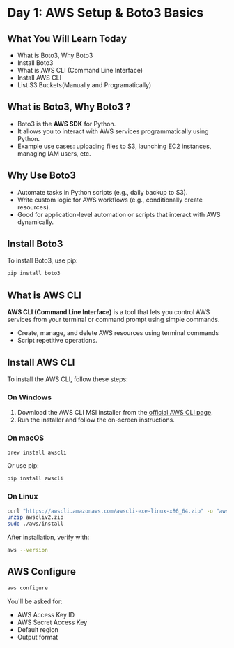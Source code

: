 # Day 1: AWS Setup & Boto3 Basics

## What You Will Learn Today
- What is Boto3, Why Boto3
- Install Boto3
- What is AWS CLI (Command Line Interface)
- Install AWS CLI
- List S3 Buckets(Manually and Programatically)

## What is Boto3, Why Boto3 ?

- Boto3 is the **AWS SDK** for Python.
- It allows you to interact with AWS services programmatically using Python.
- Example use cases: uploading files to S3, launching EC2 instances, managing IAM users, etc.

## Why Use Boto3

- Automate tasks in Python scripts (e.g., daily backup to S3).
- Write custom logic for AWS workflows (e.g., conditionally create resources).
- Good for application-level automation or scripts that interact with AWS dynamically.

## Install Boto3

To install Boto3, use pip:

```bash
pip install boto3
```

## What is AWS CLI

**AWS CLI (Command Line Interface)** is a tool that lets you control AWS services from your terminal or command prompt using simple commands.

- Create, manage, and delete AWS resources using terminal commands
- Script repetitive operations.

## Install AWS CLI
To install the AWS CLI, follow these steps:

### On Windows

1. Download the AWS CLI MSI installer from the [official AWS CLI page](https://docs.aws.amazon.com/cli/latest/userguide/getting-started-install.html).
2. Run the installer and follow the on-screen instructions.

### On macOS

```bash
brew install awscli
```
Or use pip:
```bash
pip install awscli
```

### On Linux

```bash
curl "https://awscli.amazonaws.com/awscli-exe-linux-x86_64.zip" -o "awscliv2.zip"
unzip awscliv2.zip
sudo ./aws/install
```

After installation, verify with:
```bash
aws --version
```

## AWS Configure
```bash
aws configure
```
You'll be asked for:

- AWS Access Key ID
- AWS Secret Access Key
- Default region
- Output format

